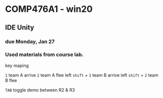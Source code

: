 # COMP476A1 - win20

## IDE Unity

### due Monday, Jan 27

### Used materials from course lab.


key maping

`1` team A arrive
`2` team A flee
left `shift` + `1` team B arrive
left `shift` + `2` team B flee

`TAB` toggle demo between R2 & R3




